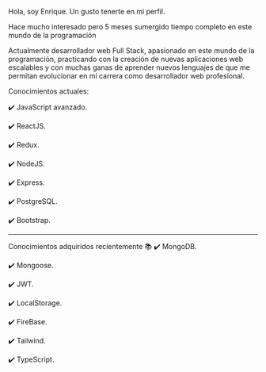 Hola, soy Enrique. Un gusto tenerte en mi perfil.

Hace mucho interesado pero 5 meses sumergido tiempo completo en este mundo de la programación

Actualmente desarrollador web Full Stack, apasionado en este mundo de la programación, practicando con la creación de nuevas aplicaciones web escalables y con muchas ganas de aprender nuevos lenguajes de que me permitan evolucionar en mi carrera como desarrollador web profesional.

Conocimientos actuales:

✔️ JavaScript avanzado.

✔️ ReactJS.

✔️ Redux.

✔️ NodeJS.

✔️ Express.

✔️ PostgreSQL.

✔️ Bootstrap.

---------------------------------------------------

Conocimientos adquiridos recientemente 📚
✔️ MongoDB.

✔️ Mongoose.

✔️ JWT.

✔️ LocalStorage.

✔️ FireBase.

✔️ Tailwind.

✔️ TypeScript.


<!--
**enrique1028/enrique1028** is a ✨ _special_ ✨ repository because its `README.md` (this file) appears on your GitHub profile.

Here are some ideas to get you started:

- 🔭 I’m currently working on ...
- 🌱 I’m currently learning ...
- 👯 I’m looking to collaborate on ...
- 🤔 I’m looking for help with ...
- 💬 Ask me about ...
- 📫 How to reach me: ...
- 😄 Pronouns: ...
- ⚡ Fun fact: ...
-->
